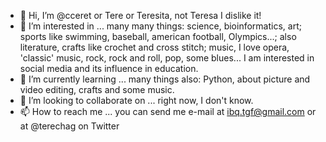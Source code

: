 - 👋 Hi, I’m @cceret or Tere or Teresita, not Teresa I dislike it!
- 👀 I’m interested in ... many many things: science, bioinformatics, art; sports like swimming, baseball, american football, Olympics...; also literature, crafts like crochet and cross stitch; music, I love opera, 'classic' music, rock, rock and roll, pop, some blues... I am interested in social media and its influence in education.
- 🌱 I’m currently learning ... many things also: Python, about picture and video editing, crafts and some music.
- 💞️ I’m looking to collaborate on ... right now, I don't know.
- 📫 How to reach me ... you can send me e-mail at ibq.tgf@gmail.com or at @terechag on Twitter

<!---
cceret/cceret is a ✨ special ✨ repository because its `README.md` (this file) appears on your GitHub profile.
You can click the Preview link to take a look at your changes.
--->
